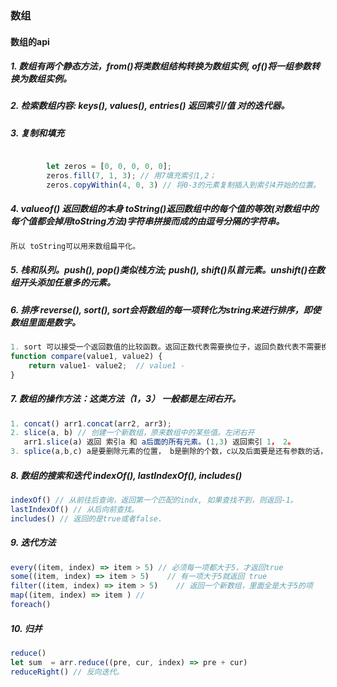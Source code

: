 ### 数组

#### 数组的api

##### 1. 数组有两个静态方法，from()将类数组结构转换为数组实例, of()将一组参数转换为数组实例。

##### 2. 检索数组内容: keys(), values(),  entries() 返回索引/值 对的迭代器。

##### 3. 复制和填充

```js

        let zeros = [0, 0, 0, 0, 0];
        zeros.fill(7, 1, 3); // 用7填充索引1,2；
        zeros.copyWithin(4, 0, 3) // 将0-3的元素复制插入到索引4开始的位置。
```

##### 4. valueof() 返回数组的本身   toString()返回数组中的每个值的等效(对数组中的每个值都会掉用toString方法)字符串拼接而成的由逗号分隔的字符串。

```js
所以 toString可以用来数组扁平化。
```

##### 5. 栈和队列。push(), pop()类似栈方法; push(), shift()队首元素。unshift()在数组开头添加任意多的元素。

##### 6. 排序 reverse(), sort(), sort会将数组的每一项转化为string来进行排序，即使数组里面是数字。

```js
1. sort 可以接受一个返回数值的比较函数。返回正数代表需要换位子，返回负数代表不需要换位置。
function compare(value1, value2) {
    return value1- value2;  // value1 - 
}
```



##### 7. 数组的操作方法：这类方法（1，3） 一般都是左闭右开。

```js
1. concat() arr1.concat(arr2, arr3);
2. slice(a, b) // 创建一个新数组，原来数组中的某些值。左闭右开
   arr1.slice(a) 返回 索引a 和 a后面的所有元素。(1,3) 返回索引 1， 2。
3. splice(a,b,c) a是要删除元素的位置， b是删除的个数，c以及后面要是还有参数的话， 都是要添加的元素。 
```

##### 8. 数组的搜索和迭代 indexOf(), lastIndexOf(), includes()

```js
indexOf() // 从前往后查询，返回第一个匹配的indx, 如果查找不到，则返回-1。 
lastIndexOf() // 从后向前查找。
includes() // 返回的是true或者false.
```

##### 9. 迭代方法

```js
every((item, index) => item > 5) // 必须每一项都大于5，才返回true 
some((item, index) => item > 5)    // 有一项大于5就返回 true 
filter((item, index) => item > 5)    // 返回一个新数组，里面全是大于5的项 
map((item, index) => item ) //
foreach()
```

##### 10. 归并

```js
reduce()
let sum  = arr.reduce((pre, cur, index) => pre + cur)
reduceRight() // 反向迭代。
```





